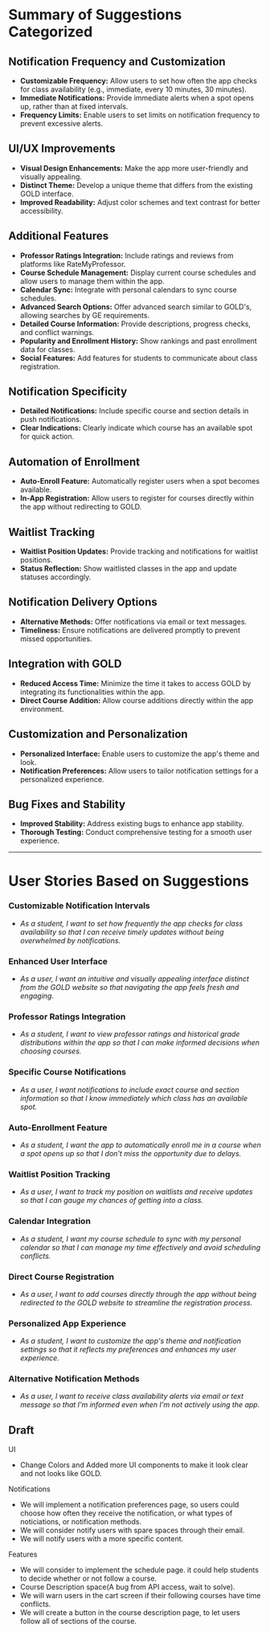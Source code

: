 # Summary of Suggestions Categorized

## Notification Frequency and Customization
- **Customizable Frequency:** Allow users to set how often the app checks for class availability (e.g., immediate, every 10 minutes, 30 minutes).
- **Immediate Notifications:** Provide immediate alerts when a spot opens up, rather than at fixed intervals.
- **Frequency Limits:** Enable users to set limits on notification frequency to prevent excessive alerts.

## UI/UX Improvements
- **Visual Design Enhancements:** Make the app more user-friendly and visually appealing.
- **Distinct Theme:** Develop a unique theme that differs from the existing GOLD interface.
- **Improved Readability:** Adjust color schemes and text contrast for better accessibility.

## Additional Features
- **Professor Ratings Integration:** Include ratings and reviews from platforms like RateMyProfessor.
- **Course Schedule Management:** Display current course schedules and allow users to manage them within the app.
- **Calendar Sync:** Integrate with personal calendars to sync course schedules.
- **Advanced Search Options:** Offer advanced search similar to GOLD's, allowing searches by GE requirements.
- **Detailed Course Information:** Provide descriptions, progress checks, and conflict warnings.
- **Popularity and Enrollment History:** Show rankings and past enrollment data for classes.
- **Social Features:** Add features for students to communicate about class registration.

## Notification Specificity
- **Detailed Notifications:** Include specific course and section details in push notifications.
- **Clear Indications:** Clearly indicate which course has an available spot for quick action.

## Automation of Enrollment
- **Auto-Enroll Feature:** Automatically register users when a spot becomes available.
- **In-App Registration:** Allow users to register for courses directly within the app without redirecting to GOLD.

## Waitlist Tracking
- **Waitlist Position Updates:** Provide tracking and notifications for waitlist positions.
- **Status Reflection:** Show waitlisted classes in the app and update statuses accordingly.

## Notification Delivery Options
- **Alternative Methods:** Offer notifications via email or text messages.
- **Timeliness:** Ensure notifications are delivered promptly to prevent missed opportunities.

## Integration with GOLD
- **Reduced Access Time:** Minimize the time it takes to access GOLD by integrating its functionalities within the app.
- **Direct Course Addition:** Allow course additions directly within the app environment.

## Customization and Personalization
- **Personalized Interface:** Enable users to customize the app's theme and look.
- **Notification Preferences:** Allow users to tailor notification settings for a personalized experience.

## Bug Fixes and Stability
- **Improved Stability:** Address existing bugs to enhance app stability.
- **Thorough Testing:** Conduct comprehensive testing for a smooth user experience.

---

# User Stories Based on Suggestions

### Customizable Notification Intervals
- *As a student, I want to set how frequently the app checks for class availability so that I can receive timely updates without being overwhelmed by notifications.*

### Enhanced User Interface
- *As a user, I want an intuitive and visually appealing interface distinct from the GOLD website so that navigating the app feels fresh and engaging.*

### Professor Ratings Integration
- *As a student, I want to view professor ratings and historical grade distributions within the app so that I can make informed decisions when choosing courses.*

### Specific Course Notifications
- *As a user, I want notifications to include exact course and section information so that I know immediately which class has an available spot.*

### Auto-Enrollment Feature
- *As a student, I want the app to automatically enroll me in a course when a spot opens up so that I don't miss the opportunity due to delays.*

### Waitlist Position Tracking
- *As a user, I want to track my position on waitlists and receive updates so that I can gauge my chances of getting into a class.*

### Calendar Integration
- *As a student, I want my course schedule to sync with my personal calendar so that I can manage my time effectively and avoid scheduling conflicts.*

### Direct Course Registration
- *As a user, I want to add courses directly through the app without being redirected to the GOLD website to streamline the registration process.*

### Personalized App Experience
- *As a student, I want to customize the app's theme and notification settings so that it reflects my preferences and enhances my user experience.*

### Alternative Notification Methods
- *As a user, I want to receive class availability alerts via email or text message so that I'm informed even when I'm not actively using the app.*



Draft
------------
UI
- Change Colors and Added more UI components to make it look clear and not looks like GOLD.

Notifications
- We will implement a notification preferences page, so users could choose how often they receive the notification, or what types of noticiations, or notification methods.
- We will consider notify users with spare spaces through their email.
- We will notify users with a more specific content.
  
Features
- We will consider to implement the schedule page. it could help students to decide whether or not follow a course.
- Course Description space(A bug from API access, wait to solve).
- We will warn users in the cart screen if their following courses have time conflicts. 
- We will create a button in the course description page, to let users follow all of sections of the course.
